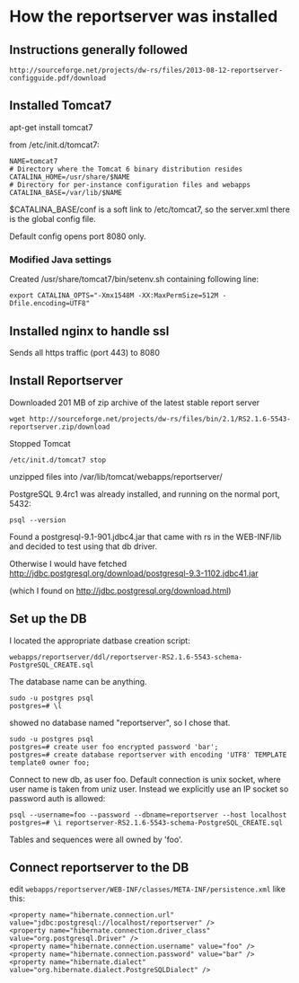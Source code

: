 How the reportserver was installed
==================================

## Instructions generally followed ##

    http://sourceforge.net/projects/dw-rs/files/2013-08-12-reportserver-configguide.pdf/download

## Installed Tomcat7 ##

apt-get install tomcat7

from /etc/init.d/tomcat7:

    NAME=tomcat7
    # Directory where the Tomcat 6 binary distribution resides
    CATALINA_HOME=/usr/share/$NAME
    # Directory for per-instance configuration files and webapps
    CATALINA_BASE=/var/lib/$NAME

$CATALINA_BASE/conf is a soft link to /etc/tomcat7, so the server.xml there is the global config file.

Default config opens port 8080 only.


### Modified Java settings

Created /usr/share/tomcat7/bin/setenv.sh containing following line:

    export CATALINA_OPTS="-Xmx1548M -XX:MaxPermSize=512M -Dfile.encoding=UTF8"


## Installed nginx to handle ssl ##

Sends all https traffic (port 443) to 8080

## Install Reportserver ##

Downloaded 201 MB of zip archive of the latest stable report server

    wget http://sourceforge.net/projects/dw-rs/files/bin/2.1/RS2.1.6-5543-reportserver.zip/download

Stopped Tomcat

    /etc/init.d/tomcat7 stop

unzipped files into /var/lib/tomcat/webapps/reportserver/

PostgreSQL 9.4rc1 was already installed, and running on the normal port, 5432:

    psql --version

Found a postgresql-9.1-901.jdbc4.jar that came with rs in the WEB-INF/lib and decided to test using that db driver.

Otherwise I would have fetched http://jdbc.postgresql.org/download/postgresql-9.3-1102.jdbc41.jar

(which I found on http://jdbc.postgresql.org/download.html)

## Set up the DB ##

I located the appropriate datbase creation script:

    webapps/reportserver/ddl/reportserver-RS2.1.6-5543-schema-PostgreSQL_CREATE.sql

The database name can be anything.

    sudo -u postgres psql
    postgres=# \l
    
showed no database named "reportserver", so I chose that.

    sudo -u postgres psql
    postgres=# create user foo encrypted password 'bar';
    postgres=# create database reportserver with encoding 'UTF8' TEMPLATE template0 owner foo;
    
Connect to new db, as user foo.
Default connection is unix socket, where user name is taken from uniz user.
Instead we explicitly use an IP socket so password auth is allowed:

    psql --username=foo --password --dbname=reportserver --host localhost
    postgres=# \i reportserver-RS2.1.6-5543-schema-PostgreSQL_CREATE.sql

Tables and sequences were all owned by 'foo'.

## Connect reportserver to the DB ##

edit `webapps/reportserver/WEB-INF/classes/META-INF/persistence.xml` like this:

    <property name="hibernate.connection.url" value="jdbc:postgresql://localhost/reportserver" />
    <property name="hibernate.connection.driver_class" value="org.postgresql.Driver" />
    <property name="hibernate.connection.username" value="foo" />
    <property name="hibernate.connection.password" value="bar" />
    <property name="hibernate.dialect" value="org.hibernate.dialect.PostgreSQLDialect" />




